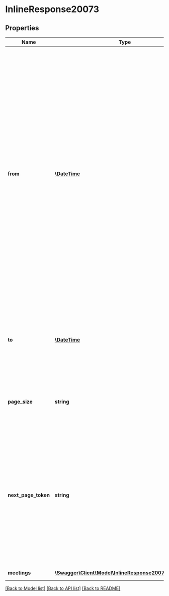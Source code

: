 # InlineResponse20073

## Properties
Name | Type | Description | Notes
------------ | ------------- | ------------- | -------------
**from** | [**\DateTime**](\DateTime.md) | The start date for the monthly range for which you would like to retrieve recordings. The maximum range can be a month. If no value is provided for this field, the default will be current date. For example, if you make the API request on June 30, 2020, without providing the “from” and “to” parameters, by default the value of &#39;from&#39; field will be “2020-06-30” and the value of the &#39;to&#39; field will be “2020-07-01”. | [optional] 
**to** | [**\DateTime**](\DateTime.md) | The end date for the monthly range for which you would like to retrieve recordings. The maximum range can be a month. | [optional] 
**page_size** | **string** | The number of records returned within a single API call. | [optional] 
**next_page_token** | **string** | The next page token is used to paginate through large result sets. A next page token will be returned whenever the set of available results exceeds the current page size. The expiration period for this token is 15 minutes. | [optional] 
**meetings** | [**\Swagger\Client\Model\InlineResponse20073Meetings[]**](InlineResponse20073Meetings.md) | Meetings Object | [optional] 

[[Back to Model list]](../README.md#documentation-for-models) [[Back to API list]](../README.md#documentation-for-api-endpoints) [[Back to README]](../README.md)


